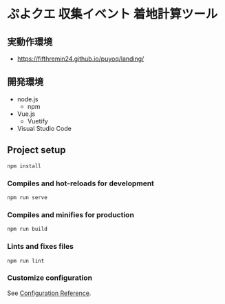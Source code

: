 # ぷよクエ 収集イベント 着地計算ツール

## 実動作環境

* https://fifthremin24.github.io/puyoq/landing/

## 開発環境

* node.js
  * npm
* Vue.js
  * Vuetify
* Visual Studio Code

## Project setup
```
npm install
```

### Compiles and hot-reloads for development
```
npm run serve
```

### Compiles and minifies for production
```
npm run build
```

### Lints and fixes files
```
npm run lint
```

### Customize configuration
See [Configuration Reference](https://cli.vuejs.org/config/).
